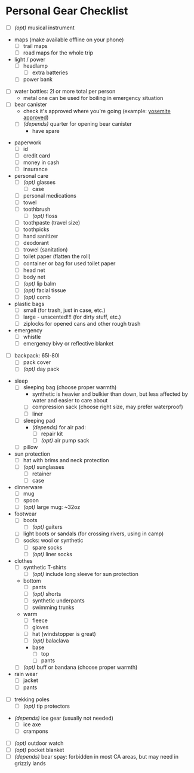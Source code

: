 # Personal Gear Checklist

- [ ] _(opt)_ musical instrument
- maps (make available offline on your phone)
  - [ ] trail maps
  - [ ] road maps for the whole trip
- light / power
  - [ ] headlamp
    - [ ] extra batteries
  - [ ] power bank
- [ ] water bottles: 2l or more total per person
  - metal one can be used for boiling in emergency situation
- [ ] bear canister
  - check it's approved where you're going (example: [yosemite approved](https://www.nps.gov/yose/planyourvisit/containers.htm))
  - [ ] _(depends)_ quarter for opening bear canister
    - have spare
- paperwork
  - [ ] id
  - [ ] credit card
  - [ ] money in cash
  - [ ] insurance
- personal care
  - [ ] _(opt)_ glasses
    - [ ] case
  - [ ] personal medications
  - [ ] towel
  - [ ] toothbrush
    - [ ] _(opt)_ floss
  - [ ] toothpaste (travel size)
  - [ ] toothpicks
  - [ ] hand sanitizer
  - [ ] deodorant
  - [ ] trowel (sanitation)
  - [ ] toilet paper (flatten the roll)
  - [ ] container or bag for used toilet paper
  - [ ] head net
  - [ ] body net
  - [ ] _(opt)_ lip balm
  - [ ] _(opt)_ facial tissue
  - [ ] _(opt)_ comb
- plastic bags
  - [ ] small (for trash, just in case, etc.)
  - [ ] large - unscented!!! (for dirty stuff, etc.)
  - [ ] ziplocks for opened cans and other rough trash
- emergency
  - [ ] whistle
  - [ ] emergency bivy or reflective blanket
- [ ] backpack: 65l-80l
  - [ ] pack cover
  - [ ] _(opt)_ day pack
- sleep
  - [ ] sleeping bag (choose proper warmth)
    - synthetic is heavier and bulkier than down, but less affected by water and easier to care about
    - [ ] compression sack (choose right size, may prefer waterproof)
    - [ ] liner
  - [ ] sleeping pad
    - _(depends)_ for air pad:
      - [ ] repair kit
      - [ ] _(opt)_ air pump sack
  - [ ] pillow
- sun protection
  - [ ] hat with brims and neck protection
  - [ ] _(opt)_ sunglasses
    - [ ] retainer
    - [ ] case
- dinnerware
  - [ ] mug
  - [ ] spoon
  - [ ] _(opt)_ large mug: ~32oz
- footwear
  - [ ] boots
    - [ ] _(opt)_ gaiters
  - [ ] light boots or sandals (for crossing rivers, using in camp)
  - [ ] socks: wool or synthetic
    - [ ] spare socks
    - [ ] _(opt)_ liner socks
- clothes
  - [ ] synthetic T-shirts
      - [ ] _(opt)_ include long sleeve for sun protection
  - bottom
    - [ ] pants
    - [ ] _(opt)_ shorts
    - [ ] synthetic underpants
    - [ ] swimming trunks
  - warm
    - [ ] fleece
    - [ ] gloves
    - [ ] hat (windstopper is great)
    - [ ] _(opt)_ balaclava
    - base
      - [ ] top
      - [ ] pants
  - [ ] _(opt)_ buff or bandana (choose proper warmth)
- rain wear
  - [ ] jacket
  - [ ] pants
- [ ] trekking poles
  - [ ] _(opt)_ tip protectors
- _(depends)_ ice gear (usually not needed)
  - [ ] ice axe
  - [ ] crampons
- [ ] _(opt)_ outdoor watch
- [ ] _(opt)_ pocket blanket
- [ ] _(depends)_ bear spay: forbidden in most CA areas, but may need in grizzly lands
